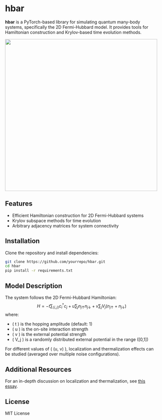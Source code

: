 # hbar

**hbar** is a PyTorch-based library for simulating quantum many-body systems, specifically the 2D Fermi-Hubbard model. It provides tools for Hamiltonian construction and Krylov-based time evolution methods.

<img src="assets/uv.gif" width="500">

## Features
- Efficient Hamiltonian construction for 2D Fermi-Hubbard systems
- Krylov subspace methods for time evolution
- Arbitrary adjacency matrices for system connectivity

## Installation
Clone the repository and install dependencies:
```bash
git clone https://github.com/yourrepo/hbar.git
cd hbar
pip install -r requirements.txt
```

## Model Description
The system follows the 2D Fermi-Hubbard Hamiltonian:
$$
H = -t\sum_{\langle i, j\rangle} c_i^{\dagger} c_j + u \sum_j n_{j \uparrow} n_{j \downarrow} + v \sum_j V_j (n_{j \uparrow} + n_{j \downarrow})
$$
where:
- \( t \) is the hopping amplitude (default: 1)
- \( u \) is the on-site interaction strength
- \( v \) is the external potential strength
- \( V_j \) is a randomly distributed external potential in the range \([0,1]\)

For different values of \( (u, v) \), localization and thermalization effects can be studied (averaged over multiple noise configurations).

## Additional Resources
For an in-depth discussion on localization and thermalization, see [this essay](https://github.com/k1242/notes_QST/blob/main/MB/ETH2MBL.pdf).

## License
MIT License

